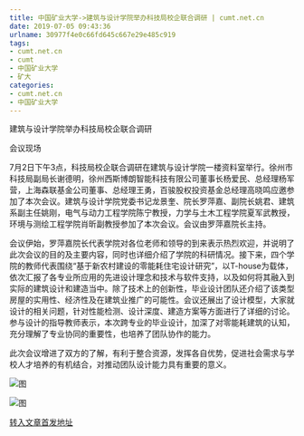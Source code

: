 ```yaml
---
title: 中国矿业大学->建筑与设计学院举办科技局校企联合调研 | cumt.net.cn
date: 2019-07-05 09:43:36
urlname: 30977f4e0c66fd645c667e29e485c919
tags: 
- cumt.net.cn
- cumt
- 中国矿业大学
- 矿大
categories:
- cumt.net.cn
- 中国矿业大学
---
```



建筑与设计学院举办科技局校企联合调研

会议现场

7月2日下午3点，科技局校企联合调研在建筑与设计学院一楼资料室举行。徐州市科技局副局长谢德明，徐州西斯博朗智能科技有限公司董事长杨爱民、总经理杨军营，上海森联基金公司董事、总经理王勇，百骏股权投资基金总经理高晓鸣应邀参加了本次会议。建筑与设计学院党委书记龙景奎、院长罗萍嘉、副院长姚君、建筑系副主任姚刚，电气与动力工程学院陈宁教授，力学与土木工程学院夏军武教授，环境与测绘工程学院肖昕副教授参加了本次会议。会议由罗萍嘉院长主持。

会议伊始，罗萍嘉院长代表学院对各位老师和领导的到来表示热烈欢迎，并说明了此次会议的目的及主要内容，同时也详细介绍了学院的科研情况。接下来，四个学院的教师代表围绕“基于新农村建设的零能耗住宅设计研究”，以T-house为载体，依次汇报了各专业所应用的先进设计理念和技术与软件支持，以及如何将其融入到实际的建筑设计和建造当中。除了技术上的创新性，毕业设计团队还介绍了该类型房屋的实用性、经济性及在建筑业推广的可能性。会议还展出了设计模型，大家就设计的相关问题，针对性能检测、设计深度、建造方案等方面进行了详细的讨论。参与设计的指导教师表示，本次跨专业的毕业设计，加深了对零能耗建筑的认知，充分理解了专业协同的重要性，也培养了团队协作的能力。

此次会议增进了双方的了解，有利于整合资源，发挥各自优势，促进社会需求与学校人才培养的有机结合，对推动团队设计能力具有重要的意义。



![图](http://xwzx.cumt.edu.cn/_upload/article/images/9c/8d/ffc2fc934ab19babfc546f476bcd/0465ed09-67fc-4e85-978b-bb2cc8b96a3e.jpg)

![图](http://xwzx.cumt.edu.cn/_upload/article/images/9c/8d/ffc2fc934ab19babfc546f476bcd/0b8d5549-c5d8-491b-9cf2-ddd1d8ca0b16.jpg)

[转入文章首发地址](http://xwzx.cumt.edu.cn/1d/49/c523a531785/page.htm)